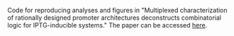 Code for reproducing analyses and figures in "Multiplexed characterization of rationally designed promoter architectures deconstructs combinatorial logic for IPTG-inducible systems." The paper can be accessed [here](https://www.nature.com/articles/s41467-020-20094-3).
